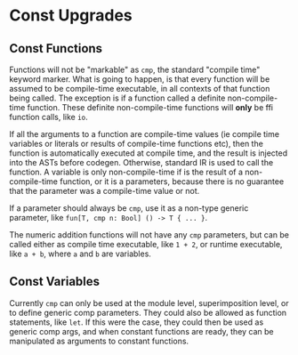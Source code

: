 # Const Upgrades

## Const Functions

Functions will not be "markable" as `cmp`, the standard "compile time" keyword marker. What is going to happen, is that
every function will be assumed to be compile-time executable, in all contexts of that function being called. The
exception is if a function called a definite non-compile-time function. These definite non-compile-time functions
will **only** be ffi function calls, like `io`.

If all the arguments to a function are compile-time values (ie compile time variables or literals or results of
compile-time functions etc), then the function is automatically executed at compile time, and the result is injected
into the ASTs before codegen. Otherwise, standard IR is used to call the function. A variable is only non-compile-time
if is the result of a non-compile-time function, or it is a parameters, because there is no guarantee that the parameter
was a compile-time value or not.

If a parameter should always be `cmp`, use it as a non-type generic parameter, like
`fun[T, cmp n: Bool] () -> T { ... }`.

The numeric addition functions will not have any `cmp` parameters, but can be called either as compile time executable,
like `1 + 2`, or runtime executable, like `a + b`, where `a` and `b` are variables.

## Const Variables

Currently `cmp` can only be used at the module level, superimposition level, or to define generic comp parameters. They
could also be allowed as function statements, like `let`. If this were the case, they could then be used as generic comp
args, and when constant functions are ready, they can be manipulated as arguments to constant functions.
